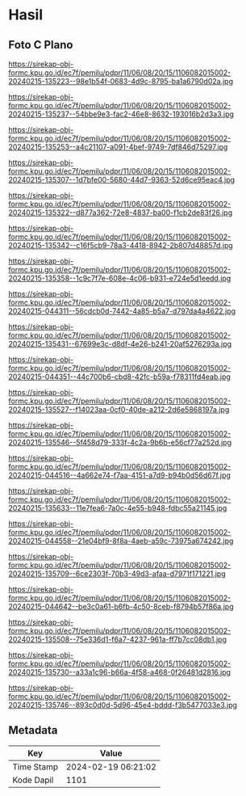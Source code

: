 # Hasil

## Foto C Plano

https://sirekap-obj-formc.kpu.go.id/ec7f/pemilu/pdpr/11/06/08/20/15/1106082015002-20240215-135223--98e1b54f-0683-4d9c-8795-ba1a6790d02a.jpg

https://sirekap-obj-formc.kpu.go.id/ec7f/pemilu/pdpr/11/06/08/20/15/1106082015002-20240215-135237--54bbe9e3-fac2-46e8-8632-193016b2d3a3.jpg

https://sirekap-obj-formc.kpu.go.id/ec7f/pemilu/pdpr/11/06/08/20/15/1106082015002-20240215-135253--a4c21107-a091-4bef-9749-7df846d75297.jpg

https://sirekap-obj-formc.kpu.go.id/ec7f/pemilu/pdpr/11/06/08/20/15/1106082015002-20240215-135307--1d7bfe00-5680-44d7-9363-52d6ce95eac4.jpg

https://sirekap-obj-formc.kpu.go.id/ec7f/pemilu/pdpr/11/06/08/20/15/1106082015002-20240215-135322--d877a362-72e8-4837-ba00-f1cb2de83f26.jpg

https://sirekap-obj-formc.kpu.go.id/ec7f/pemilu/pdpr/11/06/08/20/15/1106082015002-20240215-135342--c16f5cb9-78a3-4418-8942-2b807d48857d.jpg

https://sirekap-obj-formc.kpu.go.id/ec7f/pemilu/pdpr/11/06/08/20/15/1106082015002-20240215-135358--1c9c7f7e-608e-4c06-b931-e724e5d1eedd.jpg

https://sirekap-obj-formc.kpu.go.id/ec7f/pemilu/pdpr/11/06/08/20/15/1106082015002-20240215-044311--56cdcb0d-7442-4a85-b5a7-d797da4a4622.jpg

https://sirekap-obj-formc.kpu.go.id/ec7f/pemilu/pdpr/11/06/08/20/15/1106082015002-20240215-135431--67699e3c-d8df-4e26-b241-20af5276293a.jpg

https://sirekap-obj-formc.kpu.go.id/ec7f/pemilu/pdpr/11/06/08/20/15/1106082015002-20240215-044351--44c700b6-cbd8-42fc-b59a-f78311fd4eab.jpg

https://sirekap-obj-formc.kpu.go.id/ec7f/pemilu/pdpr/11/06/08/20/15/1106082015002-20240215-135527--f14023aa-0cf0-40de-a212-2d6e5868197a.jpg

https://sirekap-obj-formc.kpu.go.id/ec7f/pemilu/pdpr/11/06/08/20/15/1106082015002-20240215-135546--5f458d79-333f-4c2a-9b6b-e56cf77a252d.jpg

https://sirekap-obj-formc.kpu.go.id/ec7f/pemilu/pdpr/11/06/08/20/15/1106082015002-20240215-044516--4a662e74-f7aa-4151-a7d9-b94b0d56d67f.jpg

https://sirekap-obj-formc.kpu.go.id/ec7f/pemilu/pdpr/11/06/08/20/15/1106082015002-20240215-135633--11e7fea6-7a0c-4e55-b948-fdbc55a21145.jpg

https://sirekap-obj-formc.kpu.go.id/ec7f/pemilu/pdpr/11/06/08/20/15/1106082015002-20240215-044558--21e04bf9-8f8a-4aeb-a59c-73975a674242.jpg

https://sirekap-obj-formc.kpu.go.id/ec7f/pemilu/pdpr/11/06/08/20/15/1106082015002-20240215-135709--6ce2303f-70b3-49d3-afaa-d7971f171221.jpg

https://sirekap-obj-formc.kpu.go.id/ec7f/pemilu/pdpr/11/06/08/20/15/1106082015002-20240215-044642--be3c0a61-b6fb-4c50-8ceb-f8794b57f86a.jpg

https://sirekap-obj-formc.kpu.go.id/ec7f/pemilu/pdpr/11/06/08/20/15/1106082015002-20240215-135508--75e336d1-f6a7-4237-961a-ff7b7cc08db1.jpg

https://sirekap-obj-formc.kpu.go.id/ec7f/pemilu/pdpr/11/06/08/20/15/1106082015002-20240215-135730--a33a1c96-b66a-4f58-a468-0f26481d2816.jpg

https://sirekap-obj-formc.kpu.go.id/ec7f/pemilu/pdpr/11/06/08/20/15/1106082015002-20240215-135746--893c0d0d-5d96-45e4-bddd-f3b5477033e3.jpg


## Metadata

| Key        | Value               |
| ---------- | ------------------- |
| Time Stamp | 2024-02-19 06:21:02 |
| Kode Dapil | 1101                |



